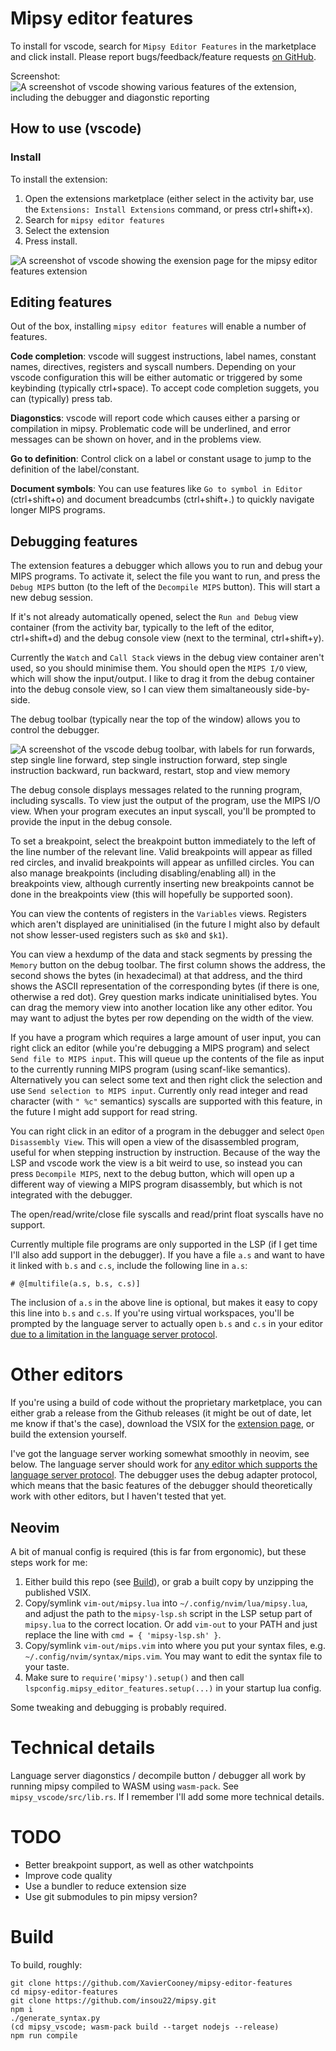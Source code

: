# Mipsy editor features

To install for vscode, search for `Mipsy Editor Features` in the marketplace and click install. Please report bugs/feedback/feature requests [on GitHub](https://github.com/XavierCooney/mipsy-editor-features/issues).

Screenshot:
![A screenshot of vscode showing various features of the extension, including the debugger and diagonstic reporting](./screenshot-1.png?raw=true)

## How to use (vscode)

### Install

To install the extension:
1. Open the extensions marketplace (either select in the activity bar, use the `Extensions: Install Extensions` command, or press ctrl+shift+x).
2. Search for `mipsy editor features`
3. Select the extension
4. Press install.

![A screenshot of vscode showing the exension page for the mipsy editor features extension](./docs/installation-instructions.png)

## Editing features

Out of the box, installing `mipsy editor features` will enable a number of features.

**Code completion**: vscode will suggest instructions, label names, constant names, directives, registers and syscall numbers. Depending on your vscode configuration this will be either automatic or triggered by some keybinding (typically ctrl+space). To accept code completion suggets, you can (typically) press tab.

**Diagonstics**: vscode will report code which causes either a parsing or compilation in mipsy. Problematic code will be underlined, and error messages can be shown on hover, and in the problems view.

**Go to definition**: Control click on a label or constant usage to jump to the definition of the label/constant.

**Document symbols**: You can use features like `Go to symbol in Editor` (ctrl+shift+o) and document breadcumbs (ctrl+shift+.) to quickly navigate longer MIPS programs.

## Debugging features

The extension features a debugger which allows you to run and debug your MIPS programs. To activate it, select the file you want to run, and press the `Debug MIPS` button (to the left of the `Decompile MIPS` button). This will start a new debug session.

If it's not already automatically opened, select the `Run and Debug` view container (from the activity bar, typically to the left of the editor, ctrl+shift+d) and the debug console view (next to the terminal, ctrl+shift+y).

Currently the `Watch` and `Call Stack` views in the debug view container aren't used, so you should minimise them. You should open the `MIPS I/O` view, which will show the input/output. I like to drag it from the debug container into the debug console view, so I can view them simaltaneously side-by-side.

The debug toolbar (typically near the top of the window) allows you to control the debugger.

![A screenshot of the vscode debug toolbar, with labels for run forwards, step single line forward, step single instruction forward, step single instruction backward, run backward, restart, stop and view  memory](./docs/debug-toolbar.png)

The debug console displays messages related to the running program, including syscalls. To view just the output of the program, use the MIPS I/O view. When your program executes an input syscall, you'll be prompted to provide the input in the debug console.

To set a breakpoint, select the breakpoint button immediately to the left of the line number of the relevant line. Valid breakpoints will appear as filled red circles, and invalid breakpoints will appear as unfilled circles. You can also manage breakpoints (including disabling/enabling all) in the breakpoints view, although currently inserting new breakpoints cannot be done in the breakpoints view (this will hopefully be supported soon).

You can view the contents of registers in the `Variables` views. Registers which aren't displayed are uninitialised (in the future I might also by default not show lesser-used registers such as `$k0` and `$k1`).

You can view a hexdump of the data and stack segments by pressing the `Memory` button on the debug toolbar. The first column shows the address, the second shows the bytes (in hexadecimal) at that address, and the third shows the ASCII representation of the corresponding bytes (if there is one, otherwise a red dot). Grey question marks indicate uninitialised bytes. You can drag the memory view into another location like any other editor. You may want to adjust the bytes per row depending on the width of the view.

If you have a program which requires a large amount of user input, you can right click an editor (while you're debugging a MIPS program) and select `Send file to MIPS input`. This will queue up the contents of the file as input to the currently running MIPS program (using scanf-like semantics). Alternatively you can select some text and then right click the selection and use `Send selection to MIPS input`. Currently only read integer and read character (with `" %c"` semantics) syscalls are supported with this feature, in the future I might add support for read string.

You can right click in an editor of a program in the debugger and select `Open Disassembly View`. This will open a view of the disassembled program, useful for when stepping instruction by instruction. Because of the way the LSP and vscode work the view is a bit weird to use, so instead you can press `Decompile MIPS`, next to the debug button, which will open up a different way of viewing a MIPS program disassembly, but which is not integrated with the debugger.

The open/read/write/close file syscalls and read/print float syscalls have no support.

Currently multiple file programs are only supported in the LSP (if I get time I'll also add support in the debugger). If you have a file `a.s` and want to have it linked with `b.s` and `c.s`, include the following line in `a.s`:
```
# @[multifile(a.s, b.s, c.s)]
```
The inclusion of `a.s` in the above line is optional, but makes it easy to copy this line into `b.s` and `c.s`. If you're using virtual workspaces, you'll be prompted by the language server to actually open `b.s` and `c.s` in your editor [due to a limitation in the language server protocol](https://github.com/microsoft/language-server-protocol/issues/1264).

# Other editors

If you're using a build of code without the proprietary marketplace, you can either grab a release from the Github releases (it might be out of date, let me know if that's the case), download the VSIX for the [extension page](https://marketplace.visualstudio.com/items?itemName=xavc.xavc-mipsy-features), or build the extension yourself.

I've got the language server working somewhat smoothly in neovim, see below. The language server should work for [any editor which supports the language server protocol](https://microsoft.github.io/language-server-protocol/implementors/tools/). The debugger uses the debug adapter protocol, which means that the basic features of the debugger should theoretically work with other editors, but I haven't tested that yet.

## Neovim

A bit of manual config is required (this is far from ergonomic), but these steps work for me:
1. Either build this repo (see [Build](#build)), or grab a built copy by unzipping the published VSIX.
2. Copy/symlink `vim-out/mipsy.lua` into `~/.config/nvim/lua/mipsy.lua`, and adjust the path to the `mipsy-lsp.sh` script in the LSP setup part of `mipsy.lua` to the correct location. Or add `vim-out` to your PATH and just replace the line with `cmd = { 'mipsy-lsp.sh' }`.
3. Copy/symlink `vim-out/mips.vim` into where you put your syntax files, e.g. `~/.config/nvim/syntax/mips.vim`. You may want to edit the syntax file to your taste.
4. Make sure to `require('mipsy').setup()` and then call `lspconfig.mipsy_editor_features.setup(...)` in your startup lua config.

Some tweaking and debugging is probably required.

# Technical details

Language server diagonstics / decompile button / debugger all work by running mipsy compiled to WASM using `wasm-pack`. See `mipsy_vscode/src/lib.rs`. If I remember I'll add some more technical details.


# TODO
 - Better breakpoint support, as well as other watchpoints
 - Improve code quality
 - Use a bundler to reduce extension size
 - Use git submodules to pin mipsy version?

# Build

To build, roughly:
```
git clone https://github.com/XavierCooney/mipsy-editor-features
cd mipsy-editor-features
git clone https://github.com/insou22/mipsy.git
npm i
./generate_syntax.py
(cd mipsy_vscode; wasm-pack build --target nodejs --release)
npm run compile
```
